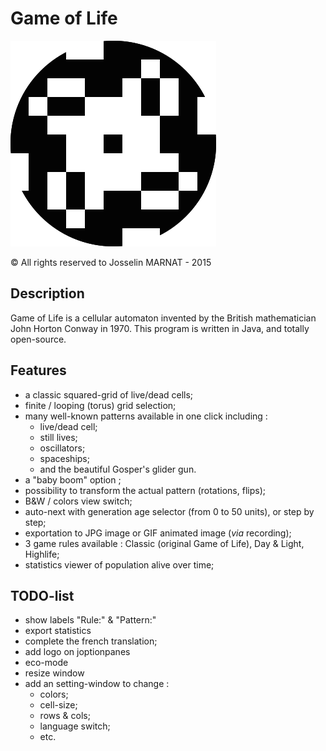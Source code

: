 # Game of Life
![logo](src/gameoflife/res/logo.png)

© All rights reserved to Josselin MARNAT - 2015

## Description
Game of Life is a cellular automaton invented by the British mathematician John Horton Conway in 1970.
This program is written in Java, and totally open-source.

## Features
* a classic squared-grid of live/dead cells;
* finite / looping (torus) grid selection;
* many well-known patterns available in one click including :
	* live/dead cell;
	* still lives;
	* oscillators;
	* spaceships;
	* and the beautiful Gosper's glider gun.
* a "baby boom" option ;
* possibility to transform the actual pattern (rotations, flips);
* B&W / colors view switch;
* auto-next with generation age selector (from 0 to 50 units), or step by step;
* exportation to JPG image or GIF animated image (*via* recording);
* 3 game rules available : Classic (original Game of Life), Day & Light, Highlife;
* statistics viewer of population alive over time;

## TODO-list
* show labels "Rule:" & "Pattern:"
* export statistics
* complete the french translation;
* add logo on joptionpanes
* eco-mode
* resize window
* add an setting-window to change :
	* colors;
	* cell-size;
	* rows & cols;
	* language switch;
	* etc.
